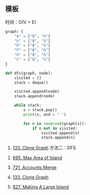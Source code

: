 
## 模板

时间：O(V + E)

```python
graph: {
    "A" = ["B", "G"]
    "G" = ["B", "G"]
    "D" = ["B", "G"]
    "P" = ["B", "G"]
    "H" = ["B", "G"]
    "C" = ["B", "G"]
}

def dfs(graph, node):
    visited = []
    stack = deque()

    visited.append(node)
    stack.append(node)

    while stack:
        s = stack.pop()
        print(s, end = " ")

        for n in reversed(graph[s]):
            if n not in visited:
                visited.append(n)
                stack.append(n)


```



1. [133. Clone Graph](https://leetcode.com/problems/clone-graph/)
方法二：DFS


1. [695. Max Area of Island](https://leetcode.com/problems/max-area-of-island/)

2. [721. Accounts Merge](https://leetcode.com/problems/accounts-merge/)

3. [133. Clone Graph](https://leetcode.com/problems/clone-graph/)

4. [827. Making A Large Island](https://leetcode.com/problems/making-a-large-island/)

